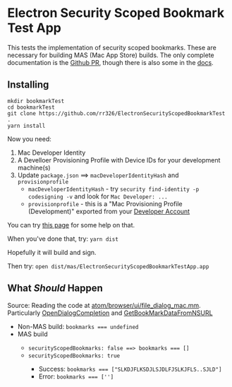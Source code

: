 # Electron Security Scoped Bookmark Test App

This tests the implementation of security scoped bookmarks. These are necessary for building MAS (Mac App Store) builds. The only complete documentation is the <a href="https://github.com/electron/electron/pull/11711">Github PR</a>, though there is also some in the <a href="https://electronjs.org/docs/api/dialog#dialogshowopendialogbrowserwindow-options-callback">docs</a>.</p>

## Installing
```
mkdir bookmarkTest
cd bookmarkTest
git clone https://github.com/rr326/ElectronSecurityScopedBookmarkTest .
yarn install
```

Now you need:
1. Mac Developer Identity
2. A Develloer Provisioning Profile with Device IDs for your development machine(s)
3. Update `package.json` ==> `macDeveloperIdentityHash` and `provisionprofile`
    * `macDeveloperIdentityHash` - try `security find-identity -p codesigning -v` and look for `Mac Developer: ...`
    * `provisionprofile` - this is a "Mac Provisioning Profile (Development)" exported from your [Developer Account](https://developer.apple.com/account/mac/profile/limited)

You can try [this page](https://github.com/nwjs/nw.js/wiki/Mac-App-Store-%28MAS%29-Submission-Guideline#first-steps) for some help on that.

When you've done that, try: `yarn dist`

Hopefully it will build and sign.

Then try: `open dist/mas/ElectronSecurityScopedBookmarkTestApp.app`


## What *Should* Happen
Source: Reading the code at [atom/browser/ui/file_dialog_mac.mm](https://github.com/electron/electron/blob/c8c1be7ae546da4679a22b6872f023c9786df663/atom/browser/ui/file_dialog_mac.mm). Particularly [OpenDialogCompletion](https://github.com/electron/electron/blob/c8c1be7ae546da4679a22b6872f023c9786df663/atom/browser/ui/file_dialog_mac.mm#L287-L313) and [GetBookMarkDataFromNSURL](https://github.com/electron/electron/blob/c8c1be7ae546da4679a22b6872f023c9786df663/atom/browser/ui/file_dialog_mac.mm#L228-L251)
<ul>
  <li>Non-MAS build: <code>bookmarks === undefined</code></li>
  <li>MAS build</li>
  <ul>
    <li><code>securityScopedBookmarks: false ==> bookmarks === []</code> </li>
    <li><code>securityScopedBookmarks: true</code>  </li>
    <ul>
      <li>Success: <code>bookmarks === ["SLKDJFLKSDJLSJDLFJSLKJFLS..SJLD"]</code> </li>
      <li>Error: <code>bookmarks === ['']</code></li>
    </ul>
  </ul>
</ul>
